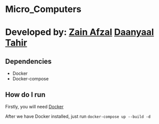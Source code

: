 # Micro_Computers

# Developed by: [Zain Afzal](https://github.com/zainafzal0/) [Daanyaal Tahir](https://github.com/DaanyaalTahir/)

## Dependencies

- Docker
- Docker-compose

## How do I run

Firstly, you will need [Docker](https://www.docker.com/)

After we have Docker installed, just run `docker-compose up --build -d`
